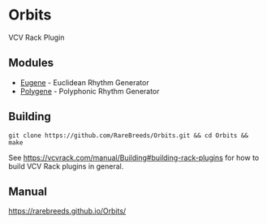 # Orbits
VCV Rack Plugin

## Modules
  * [Eugene](https://rarebreeds.github.io/Orbits/#eugene) - Euclidean Rhythm Generator
  * [Polygene](https://rarebreeds.github.io/Orbits/#polygene) - Polyphonic Rhythm Generator

## Building

    git clone https://github.com/RareBreeds/Orbits.git && cd Orbits && make

See https://vcvrack.com/manual/Building#building-rack-plugins for how to build VCV Rack plugins in general.

## Manual
https://rarebreeds.github.io/Orbits/
